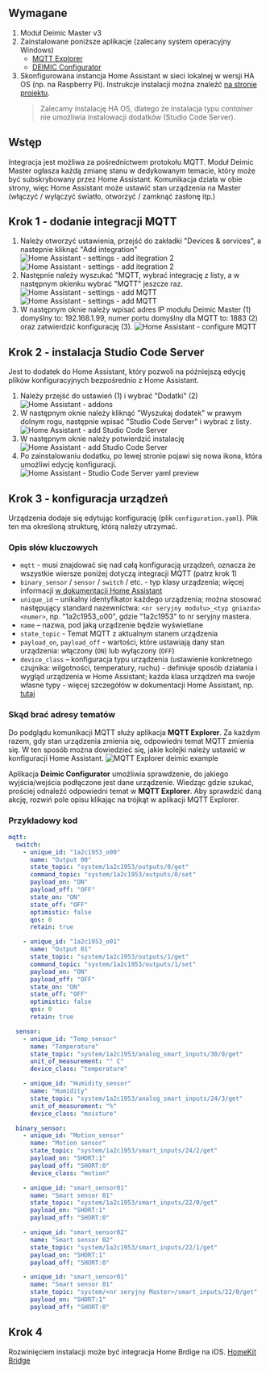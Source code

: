 ## Wymagane
1. Moduł Deimic Master v3
1. Zainstalowane poniższe aplikacje (zalecany system operacyjny Windows)
   * [MQTT Explorer](https://github.com/thomasnordquist/MQTT-Explorer/releases)
   * [DEIMIC Configurator](https://www.deimic.pl/wsparcie,do-pobrania.html)
1. Skonfigurowana instancja Home Assistant w sieci lokalnej w wersji HA OS (np. na Raspberry Pi). Instrukcje instalacji można znaleźć [na stronie projektu](https://www.home-assistant.io/installation/). 
    > Zalecamy instalację HA OS, dlatego że instalacja typu _container_ nie umożliwia instalowacji dodatków (Studio Code Server).

## Wstęp
Integracja jest możliwa za pośrednictwem protokołu MQTT. Moduł Deimic Master ogłasza każdą zmianę stanu w dedykowanym temacie, który może być subskrybowany przez Home Assistant. Komunikacja działa w obie strony, więc Home Assistant może ustawić stan urządzenia na Master (włączyć / wyłączyć światło, otworzyć / zamknąć zasłonę itp.)

## Krok 1 - dodanie integracji MQTT
1. Należy otworzyć ustawienia, przejść do zakładki "Devices & services", a nastepnie kliknąć "Add integration"
    ![Home Assistant - settings - add itegration 2](/assets/image.png)
    ![Home Assistant - settings - add itegration 2](/assets/image-1.png)
1. Następnie należy wyszukać "MQTT, wybrać integrację z listy, a w następnym okienku wybrać "MQTT" jeszcze raz. 
    ![Home Assistant - settings - add MQTT](/assets/image-2.png)
    ![Home Assistant - settings - add MQTT](/assets/image-3.png)
1. W następnym oknie należy wpisać adres IP modułu Deimic Master (1) domyślny to: 192.168.1.99, numer portu domyślny dla MQTT to: 1883 (2) oraz zatwierdzić konfigurację (3).
    ![Home Assistant - configure MQTT](/assets/image-5.png)

## Krok 2 - instalacja Studio Code Server
Jest to dodatek do Home Assistant, który pozwoli na późniejszą edycję plików konfiguracyjnych bezpośrednio z Home Assistant.

1. Należy przejść do ustawień (1) i wybrać "Dodatki" (2)
    ![Home Assistant - addons](/assets/image-4.png)
1. W następnym oknie należy kliknąć "Wyszukaj dodatek" w prawym dolnym rogu, następnie wpisać "Studio Code Server" i wybrać z listy.
    ![Home Assistant - add Studio Code Server](/assets/image-6.png)
1. W następnym oknie należy potwierdzić instalację
    ![Home Assistant - add Studio Code Server](/assets/image-7.png)
1. Po zainstalowaniu dodatku, po lewej stronie pojawi się nowa ikona, która umożliwi edycję konfiguracji.
    ![Home Assistant - Studio Code Server yaml preview](/assets/image-8.png)

## Krok 3 - konfiguracja urządzeń
Urządzenia dodaje się edytując konfigurację (plik `configuration.yaml`). Plik ten ma określoną strukturę, którą należy utrzymać.

### Opis słów kluczowych
* `mqtt` - musi znajdować się nad całą konfiguracją urządzeń, oznacza że wszystkie wiersze poniżej dotyczą integracji MQTT (patrz krok 1)
* `binary_sensor` / `sensor` / `switch` / etc.  - typ klasy urządzenia; więcej informacji [w dokumentacji Home Assistant](https://www.home-assistant.io/docs/configuration/customizing-devices/#device-class)
* `unique_id` – unikalny identyfikator każdego urządzenia; można stosować następujący standard nazewnictwa: `<nr seryjny modułu>_<typ gniazda><numer>`, np. "1a2c1953_o00", gdzie "1a2c1953" to nr seryjny mastera.
* `name` – nazwa, pod jaką urządzenie będzie wyświetlane
* `state_topic` - Temat MQTT z aktualnym stanem urządzenia
* `payload_on`, `payload_off` - wartości, które ustawiają dany stan urządzenia: włączony (`ON`) lub wyłączony (`OFF`) 
* `device_class` – konfiguracja typu urządzenia (ustawienie konkretnego czujnika: wilgotności, temperatury, ruchu) - definiuje sposób działania i wygląd urządzenia w Home Assistant; każda klasa urządzeń ma swoje własne typy - więcej szczegółów w dokumentacji Home Assistant, np. [tutaj](https://www.home-assistant.io/integrations/sensor/#device-class)
  
### Skąd brać adresy tematów 
Do podglądu komunikacji MQTT służy aplikacja **MQTT Explorer**. Za każdym razem, gdy stan urządzenia zmienia się, odpowiedni temat MQTT zmienia się. W ten sposób można dowiedzieć się, jakie kolejki należy ustawić w konfiguracji Home Assistant.
![MQTT Explorer deimic example](/assets/image-9.png)

Aplikacja **Deimic Configurator** umożliwia sprawdzenie, do jakiego wyjścia/wejścia podłączone jest dane urządzenie. Wiedząc gdzie szukać, prościej odnaleźć odpowiedni temat w **MQTT Explorer**. Aby sprawdzić daną akcję, rozwiń pole opisu klikając na trójkąt w aplikacji MQTT Explorer.

### Przykładowy kod
```yaml
mqtt:
  switch:
    - unique_id: "1a2c1953_o00"
      name: "Output 00"
      state_topic: "system/1a2c1953/outputs/0/get"
      command_topic: "system/1a2c1953/outputs/0/set"
      payload_on: "ON"
      payload_off: "OFF"
      state_on: "ON"
      state_off: "OFF"
      optimistic: false
      qos: 0
      retain: true

    - unique_id: "1a2c1953_o01"
      name: "Output 01"
      state_topic: "system/1a2c1953/outputs/1/get"
      command_topic: "system/1a2c1953/outputs/1/set"
      payload_on: "ON"
      payload_off: "OFF"
      state_on: "ON"
      state_off: "OFF"
      optimistic: false
      qos: 0
      retain: true

  sensor:
    - unique_id: "Temp_sensor"
      name: "Temperature"
      state_topic: "system/1a2c1953/analog_smart_inputs/30/0/get"
      unit_of_measurement: "° C"
      device_class: "temperature"

    - unique_id: "Humidity_sensor"
      name: "Humidity"
      state_topic: "system/1a2c1953/analog_smart_inputs/24/3/get"
      unit_of_measurement: "%"
      device_class: "moisture"

  binary_sensor:
    - unique_id: "Motion_sensor"
      name: "Motion sensor"
      state_topic: "system/1a2c1953/smart_inputs/24/2/get"
      payload_on: "SHORT:1"
      payload_off: "SHORT:0"
      device_class: "motion"

    - unique_id: "smart_sensor01"
      name: "Smart sensor 01"
      state_topic: "system/1a2c1953/smart_inputs/22/0/get"
      payload_on: "SHORT:1"
      payload_off: "SHORT:0"

    - unique_id: "smart_sensor02"
      name: "Smart sensor 02"
      state_topic: "system/1a2c1953/smart_inputs/22/1/get"
      payload_on: "SHORT:1"
      payload_off: "SHORT:0"

    - unique_id: "smart_sensor01"
      name: "Smart sensor 01"
      state_topic: "system/<nr seryjny Master>/smart_inputs/22/0/get"
      payload_on: "SHORT:1"
      payload_off: "SHORT:0"
```

## Krok 4
Rozwinięciem instalacji może być integracja Home Brdige na iOS.
[HomeKit Bridge](https://www.home-assistant.io/integrations/homekit/)
